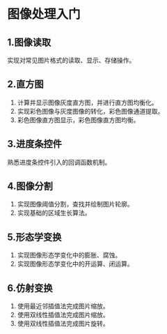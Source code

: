 ﻿# 图像处理入门

## 1.图像读取
实现对常见图片格式的读取、显示、存储操作。
## 2.直方图
1. 计算并显示图像灰度直方图，并进行直方图均衡化。  
2. 实现彩色图像与灰度图像的转化，彩色图像通道提取。  
3. 彩色图像直方图显示，彩色图像直方图均衡。
## 3.进度条控件  
熟悉进度条控件引入的回调函数机制。  
## 4.图像分割
1. 实现图像阈值分割，查找并绘制图片轮廓。  
2. 实现基础的区域生长算法。  
## 5.形态学变换
1. 实现图像形态学变化中的膨胀、腐蚀。  
2. 实现图像形态学变化中的开运算、闭运算。  
## 6.仿射变换
1. 使用最近邻插值法完成图片缩放。  
2. 使用双线性插值法完成图片缩放。  
3. 使用双线性插值法完成图片旋转。  